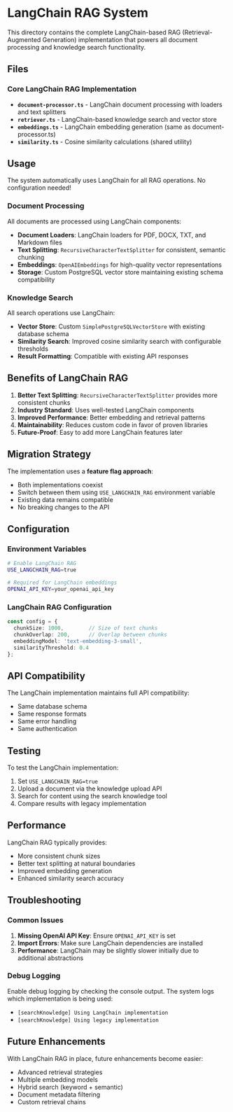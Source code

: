 # LangChain RAG System

This directory contains the complete LangChain-based RAG (Retrieval-Augmented Generation) implementation that powers all document processing and knowledge search functionality.

## Files

### Core LangChain RAG Implementation
- **`document-processor.ts`** - LangChain document processing with loaders and text splitters
- **`retriever.ts`** - LangChain-based knowledge search and vector store
- **`embeddings.ts`** - LangChain embedding generation (same as document-processor.ts)
- **`similarity.ts`** - Cosine similarity calculations (shared utility)

## Usage

The system automatically uses LangChain for all RAG operations. No configuration needed!

### Document Processing

All documents are processed using LangChain components:

- **Document Loaders**: LangChain loaders for PDF, DOCX, TXT, and Markdown files
- **Text Splitting**: `RecursiveCharacterTextSplitter` for consistent, semantic chunking
- **Embeddings**: `OpenAIEmbeddings` for high-quality vector representations
- **Storage**: Custom PostgreSQL vector store maintaining existing schema compatibility

### Knowledge Search

All search operations use LangChain:

- **Vector Store**: Custom `SimplePostgreSQLVectorStore` with existing database schema
- **Similarity Search**: Improved cosine similarity search with configurable thresholds
- **Result Formatting**: Compatible with existing API responses

## Benefits of LangChain RAG

1. **Better Text Splitting**: `RecursiveCharacterTextSplitter` provides more consistent chunks
2. **Industry Standard**: Uses well-tested LangChain components
3. **Improved Performance**: Better embedding and retrieval patterns
4. **Maintainability**: Reduces custom code in favor of proven libraries
5. **Future-Proof**: Easy to add more LangChain features later

## Migration Strategy

The implementation uses a **feature flag approach**:
- Both implementations coexist
- Switch between them using `USE_LANGCHAIN_RAG` environment variable
- Existing data remains compatible
- No breaking changes to the API

## Configuration

### Environment Variables
```bash
# Enable LangChain RAG
USE_LANGCHAIN_RAG=true

# Required for LangChain embeddings
OPENAI_API_KEY=your_openai_api_key
```

### LangChain RAG Configuration
```typescript
const config = {
  chunkSize: 1000,        // Size of text chunks
  chunkOverlap: 200,      // Overlap between chunks
  embeddingModel: 'text-embedding-3-small',
  similarityThreshold: 0.4
};
```

## API Compatibility

The LangChain implementation maintains full API compatibility:
- Same database schema
- Same response formats
- Same error handling
- Same authentication

## Testing

To test the LangChain implementation:

1. Set `USE_LANGCHAIN_RAG=true`
2. Upload a document via the knowledge upload API
3. Search for content using the search knowledge tool
4. Compare results with legacy implementation

## Performance

LangChain RAG typically provides:
- More consistent chunk sizes
- Better text splitting at natural boundaries
- Improved embedding generation
- Enhanced similarity search accuracy

## Troubleshooting

### Common Issues

1. **Missing OpenAI API Key**: Ensure `OPENAI_API_KEY` is set
2. **Import Errors**: Make sure LangChain dependencies are installed
3. **Performance**: LangChain may be slightly slower initially due to additional abstractions

### Debug Logging

Enable debug logging by checking the console output. The system logs which implementation is being used:
- `[searchKnowledge] Using LangChain implementation`
- `[searchKnowledge] Using legacy implementation`

## Future Enhancements

With LangChain RAG in place, future enhancements become easier:
- Advanced retrieval strategies
- Multiple embedding models
- Hybrid search (keyword + semantic)
- Document metadata filtering
- Custom retrieval chains